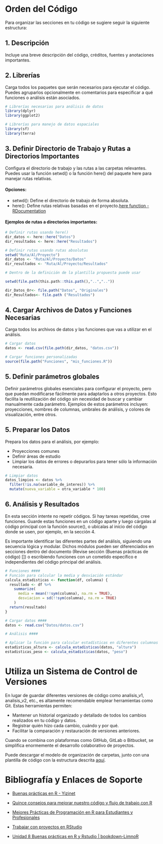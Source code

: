 # Orden del Código

Para organizar las secciones en tu código se sugiere seguir la siguiente estructura:

## 1. Descripción
Incluye una breve descripción del código, créditos, fuentes y anotaciones importantes.

## 2. Librerías
Carga todos los paquetes que serán necesarios para ejecutar el código. Puedes agruparlos opcionalmente en comentarios para especificar a qué funciones o análisis están asociados.

```r
# Librerías necesarias para análisis de datos
library(dplyr)
library(ggplot2)

# Librerías para manejo de datos espaciales
library(sf)
library(terra)
```
## 3. Definir Directorio de Trabajo y Rutas a Directorios Importantes
Configura el directorio de trabajo y las rutas a las carpetas relevantes. Puedes usar la función setwd() o la función here() del paquete here para manejar rutas relativas.

#### Opciones:
- setwd(): Define el directorio de trabajo de forma absoluta.
- here(): Define rutas relativas basadas en el proyecto.[here function - RDocumentation](https://www.rdocumentation.org/packages/here/versions/1.0.1/topics/here)

  
#### Ejemplos de rutas a directorios importantes:
```r
# Definir rutas usando here()
dir_datos <- here::here("Datos")
dir_resultados <- here::here("Resultados")

# Definir rutas usando rutas absolutas
setwd("Ruta/Al/Proyecto")
dir_datos <- "Ruta/Al/Proyecto/Datos"
dir_resultados <- "Ruta/Al/Proyecto/Resultados"

# Dentro de la definición de la plantilla propuesta puede usar

setwd(file.path(this.path::this.path(),"..",".."))

dir_Datos_Or<- file.path("Datos", "Originales")
dir_Resultados<- file.path ("Resultados")

```

## 4. Cargar Archivos de Datos y Funciones Necesarias
Carga todos los archivos de datos y las funciones que vas a utilizar en el análisis.

```r
# Cargar datos
datos <- read.csv(file.path(dir_datos, "datos.csv"))

# Cargar funciones personalizadas
source(file.path("Funciones", "mis_funciones.R"))
```
## 5. Definir parámetros globales
Definir parámetros globales esenciales para configurar el proyecto, pero que puedan modificarse fácilmente para adaptarlos a otros proyectos. Esto facilita la reutilización del código sin necesidad de buscar y cambiar manualmente cada parámetro. 
Ejemplos de estos parámetros incluyen: proyecciones, nombres de columnas, umbrales de análisis, y colores de visualización, entre otros.

## 5. Preparar los Datos
Prepara los datos para el análisis, por ejemplo:

- Proyecciones comunes
- Definir áreas de estudio
- Limpiar los datos de errores o depurarlos para tener sólo la información necesaria.

```r
# Limpiar datos
datos_limpios <- datos %>%
  filter(!is.na(variable_de_interes)) %>%
  mutate(nueva_variable = otra_variable * 100)
```

## 6. Análisis y Resultados
En esta sección intente no repetir códigos. Si hay tareas repetidas, cree funciones. Guarde estas funciones en un código aparte y luego cárgalas al código principal con la función source(), o ubícalas al inicio del código donde se usen, por ejemplo, en la sección 4.

Es importante identificar las diferentes partes del análisis, siguiendo una secuencia lógica y modular. Dichos módulos pueden ser diferenciados en secciones dentro del documento (Revise sección (Buenas prácticas de código) []) o escribiendo funciones con un cometido específico e independientes del código principal del análisis.

```r
# Funciones ####
# Función para calcular la media y desviación estándar
calcula_estadisticas <- function(df, columna) {
  resultado <- df %>%
    summarize(
      media = mean(!!sym(columna), na.rm = TRUE),
      desviacion = sd(!!sym(columna), na.rm = TRUE)
    )
  return(resultado)
}

# Cargar datos ####
datos <- read.csv("Datos/datos.csv")

# Análisis ####

# Aplicar la función para calcular estadísticas en diferentes columnas
estadisticas_altura <- calcula_estadisticas(datos, "altura")
estadisticas_peso <- calcula_estadisticas(datos, "peso")

```

# Utiliza un Sistema de Control de Versiones
En lugar de guardar diferentes versiones de código como analisis_v1, analisis_v2, etc., es altamente recomendable emplear herramientas como Git. Estas herramientas permiten:

- Mantener un historial organizado y detallado de todos los cambios realizados en tu código y datos.
- Registrar quién hizo cada cambio, cuándo y por qué.
- Facilitar la comparación y restauración de versiones anteriores.

Cuando se combina con plataformas como GitHub, GitLab o Bitbucket, se simplifica enormemente el desarrollo colaborativo de proyectos.

Puede descargar el modelo de organización de carpetas, junto con una plantilla de código con la estructura descrita [aquí](./Estilo).

# Bibliografía y Enlaces de Soporte
- [Buenas prácticas en R - Yizinet](https://www.yizinet.com)

- [Quince consejos para mejorar nuestro código y flujo de trabajo con R](https://frodriguezsanchez.net)

- [Mejores Prácticas de Programación en R para Estudiantes y Profesionales](https://gyata.ai)

- [Trabajar con proyectos en RStudio](https://eliocamp.github.io)

- [Unidad 8 Buenas prácticas en R y Rstudio | bookdown-LimnoR](https://limno-con-r.github.io)



